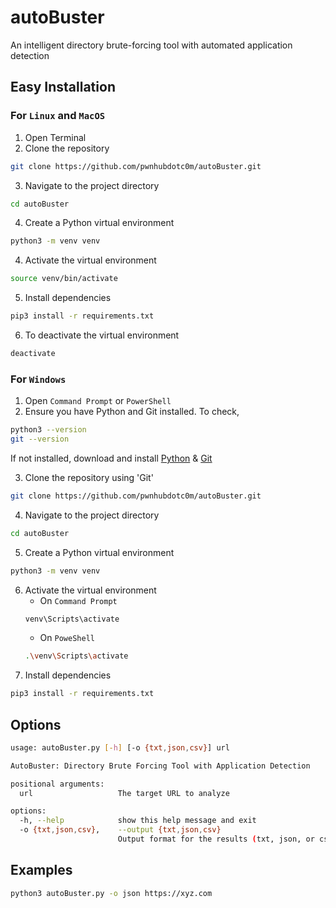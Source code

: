 # autoBuster

An intelligent directory brute-forcing tool with automated application detection

## Easy Installation

### For `Linux` and `MacOS`
1. Open Terminal
2. Clone the repository

```bash
git clone https://github.com/pwnhubdotc0m/autoBuster.git
```

3. Navigate to the project directory

```bash
cd autoBuster
```
4. Create a Python virtual environment

```bash
python3 -m venv venv
```

4. Activate the virtual environment

```bash
source venv/bin/activate
```
5. Install dependencies

```bash
pip3 install -r requirements.txt
```

6. To deactivate the virtual environment

```bash
deactivate
```
### For `Windows`
1. Open `Command Prompt` or `PowerShell`
2. Ensure you have Python and Git installed. To check,
   
```bash
python3 --version
git --version
```
If not installed, download and install [Python](https://www.python.org/) & [Git](https://git-scm.com/)

3. Clone the repository using 'Git'

```bash
git clone https://github.com/pwnhubdotc0m/autoBuster.git
```
4. Navigate to the project directory

```bash
cd autoBuster
```
5. Create a Python virtual environment

```bash
python3 -m venv venv
```

6. Activate the virtual environment
   - On `Command Prompt`
   ```bash
   venv\Scripts\activate
   ```
   - On `PoweShell`
   ```bash
   .\venv\Scripts\activate
   ```
7. Install dependencies

```bash
pip3 install -r requirements.txt
```
## Options
```bash
usage: autoBuster.py [-h] [-o {txt,json,csv}] url

AutoBuster: Directory Brute Forcing Tool with Application Detection

positional arguments:
  url                   The target URL to analyze

options:
  -h, --help            show this help message and exit
  -o {txt,json,csv},    --output {txt,json,csv}
                        Output format for the results (txt, json, or csv)
```

## Examples
```bash
python3 autoBuster.py -o json https://xyz.com
```
